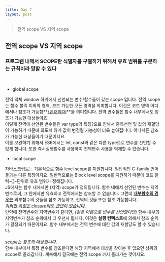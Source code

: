 ```yaml
---
title: Day 7
layout: post
---
```

> 전역 scope VS 지역 scope


## 전역 scope VS 지역 scope

### 프로그램 내에서 SCOPE란 식별자를 구별하기 위해서 유효 범위를 구분하는 규칙이라 말할 수 있다
<br>

* global scope

전역 객체 window 하위에서 선언되는 변수/함수들이 갖는 scope 입니다. 전역 scope는 함수 블럭 이외의 영역, 코드 가능한 모든 영역을 의미합니다. 이것은 코드 영역 어디에서나 참조가 가능함**_<u>(유효하다)</u>_**을 의미합니다. 전역 변수들은 함수 내부에서도 참조가 가능한 대상들이죠. <br>
이렇게 전역에 선언된 변수들은 var type의 특징?으로 인해서 중복선언 및 값의 재할당이 가능하기 때문에 의도치 않게 값이 변경될 가능성이 더욱 높아집니다. 어디서든 참조가 가능한 대상들이기 때문이지요.<br>
이를 보완하기 위해서 ES6에서는 let, const와 같은 다른 type으로 변수를 선언할 수 있게 합니다. 또한 즉시실행함수를 사용하여 전역변수 사용을 억제할 수 있습니다.

* local scope

자바스크립트는 기본적으로 함수 level scope를 지원합니다. 일반적인 C-family 언어들과는 다른 특징이지요. 일반적으로는 Block level scope를 지원하기 때문에 코드 블럭-{}-단위로 유효 범위가 정해집니다. <br>
JS에서는 함수 내에서만 (지역) scope가 정의됩니다. 함수 내에서 선언된 변수는 지역 변수로써, 그 안에서만 유효하고 전역에서는 참조할 수 없습니다.
그런데 **<u>내부함수의 경우는</u>** 외부함수의 것들을 참조 가능하고, 전역의 것들 또한 참조 가능합니다.<br>
*<u>이러한 특징은 closure와도 관련이 있습니다.</u>*<br>
만약에 전역변수와 지역변수가 같다면, *(같은 이름으로 변수를 선언했다면)* 함수 내부의 지역변수가 참조 순위에서 더 우선시 됩니다. 이것은 **실행 컨텍스트**에 의해서 참조 순위가 결정되기 때문이지요.
함수 내부에서는 전역 변수에 대한 값의 재할당도 할 수 있습니다.<br>
<br>
*<u>scope는 참조의 대상입니다.</u>*<br>
 함수 내부에서 특정 변수를 참조한다면 해당 지역에서 대상을 찾아본 후 없으면 상위의 scope로 올라갑니다. 계속해서 결국에는 전역 scope 까지 올라가는 것이지요.
